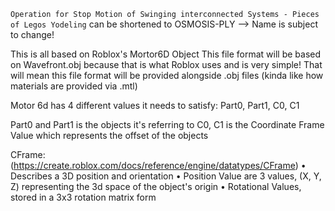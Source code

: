 `Operation for Stop Motion of Swinging interconnected Systems - Pieces of Legos Yodeling` can be shortened to OSMOSIS-PLY
--> Name is subject to change!

This is all based on Roblox's Mortor6D Object
This file format will be based on Wavefront.obj because that is what Roblox uses and is very simple!
That will mean this file format will be provided alongside .obj files (kinda like how materials are provided via .mtl)

Motor 6d has 4 different values it needs to satisfy:
Part0, Part1, C0, C1

Part0 and Part1 is the objects it's referring to
C0, C1 is the Coordinate Frame Value which represents the offset of the objects

CFrame: (https://create.roblox.com/docs/reference/engine/datatypes/CFrame)
• Describes a 3D position and orientation
• Position Value are 3 values, (X, Y, Z) representing the 3d space of the object's origin
• Rotational Values, stored in a 3x3 rotation matrix form